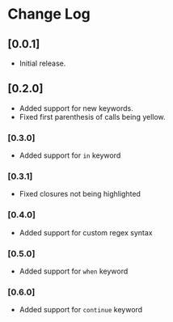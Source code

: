 # Change Log

## [0.0.1]

- Initial release.

## [0.2.0]

- Added support for new keywords.
- Fixed first parenthesis of calls being yellow.

### [0.3.0]
- Added support for `in` keyword

### [0.3.1]
- Fixed closures not being highlighted

### [0.4.0]
- Added support for custom regex syntax

### [0.5.0]
- Added support for `when` keyword

### [0.6.0]
- Added support for `continue` keyword
